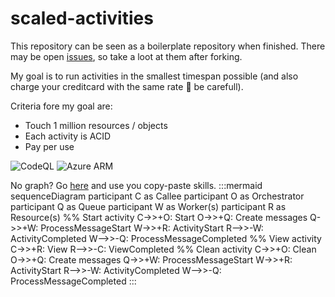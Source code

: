 # scaled-activities
This repository can be seen as a boilerplate repository when finished. There may be open [issues](https://github.com/Johanbos/scaled-activities/issues), so take a loot at them after forking.

My goal is to run activities in the smallest timespan possible (and also charge your creditcard with the same rate 🚀 be carefull).

Criteria fore my goal are:
- Touch 1 million resources / objects
- Each activity is ACID
- Pay per use

![CodeQL](https://github.com/Johanbos/scaled-activities/workflows/CodeQL/badge.svg)
![Azure ARM](https://github.com/Johanbos/scaled-activities/workflows/Azure%20ARM/badge.svg)

No graph? Go [here](https://mermaid-js.github.io/mermaid-live-editor) and use you copy-paste skills.
:::mermaid
sequenceDiagram
    participant C as Callee
    participant O as Orchestrator
    participant Q as Queue
    participant W as Worker(s)
    participant R as Resource(s)
    %% Start activity
    C->>+O: Start
    O->>+Q: Create messages
    Q->>+W: ProcessMessageStart
    W->>+R: ActivityStart
    R-->>-W: ActivityCompleted
    W-->>-Q: ProcessMessageCompleted
    %% View activity
    C->>+R: View
    R-->>-C: ViewCompleted
    %% Clean activity
    C->>+O: Clean
    O->>+Q: Create messages
    Q->>+W: ProcessMessageStart
    W->>+R: ActivityStart
    R-->>-W: ActivityCompleted
    W-->>-Q: ProcessMessageCompleted
:::